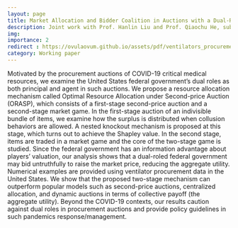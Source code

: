 ```yaml
---
layout: page
title: Market Allocation and Bidder Coalition in Auctions with a Dual-Roled Principal
description: Joint work with Prof. Hanlin Liu and Prof. Qiaochu He, submitted to <em>Production and Operations Management</em>.
img:
importance: 2
redirect : https://ovulaovum.github.io/assets/pdf/ventilators_procurement.pdf
category: Working paper
---
```


Motivated by the procurement auctions of COVID-19 critical medical resources, we examine the United States federal government’s dual roles as both principal and agent in such auctions. We propose a resource allocation mechanism called Optimal Resource Allocation under Second-price Auction (ORASP), which consists of a first-stage second-price auction and a second-stage market game. In the first-stage auction of an indivisible bundle of items, we examine how the surplus is distributed when collusion behaviors are allowed. A nested knockout mechanism is proposed at this stage, which turns out to achieve the Shapley value. In the second stage, items are traded in a market game and the core of the two-stage game is studied. Since the federal government has an information advantage about players’ valuation, our analysis shows that a dual-roled federal government may bid untruthfully to raise the market price, reducing the aggregate utility. Numerical examples are provided using ventilator procurement data in the United States. We show that the proposed two-stage mechanism can outperform popular models such as second-price auctions, centralized allocation, and dynamic auctions in terms of collective payoff (the aggregate utility). Beyond the COVID-19 contexts, our results caution against dual roles in procurement auctions and provide policy guidelines in such pandemics response/management.
